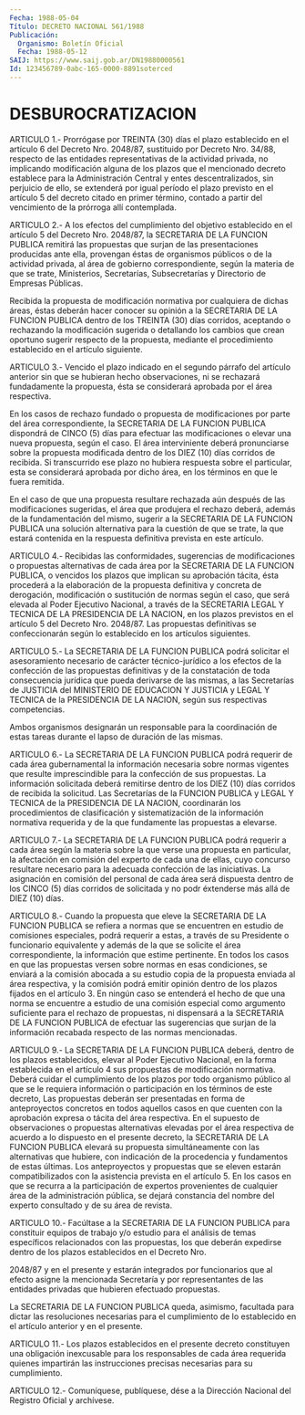 ```yaml
---
Fecha: 1988-05-04
Título: DECRETO NACIONAL 561/1988
Publicación:
  Organismo: Boletín Oficial
  Fecha: 1988-05-12
SAIJ: https://www.saij.gob.ar/DN19880000561
Id: 123456789-0abc-165-0000-8891soterced
---
```

# DESBUROCRATIZACION

<a id="1"></a>
ARTICULO  1.-  Prorrógase  por  TREINTA  (30)  días  el  plazo establecido  en  el artículo 6 del Decreto Nro. 2048/87, sustituido por Decreto Nro. 34/88,  respecto  de las entidades representativas de la actividad privada, no implicando  modificación  alguna de los plazos  que  el mencionado decreto establece para la Administración Central  y  entes  descentralizados,  sin  perjuicio  de  ello,  se extenderá por  igual período el plazo previsto en el artículo 5 del decreto citado en  primer término, contado a partir del vencimiento de la prórroga allí contemplada.

<a id="2"></a>
ARTICULO  2.-  A  los  efectos  del  cumplimiento del objetivo establecido  en  el  artículo  5  del  Decreto  Nro.   2048/87,  la SECRETARIA  DE  LA  FUNCION  PUBLICA  remitirá  las propuestas  que surjan de las presentaciones producidas ante ella,  provengan éstas de  organismos  públicos  o  de  la actividad privada, al  área  de gobierno  correspondiente,  según  la  materia  de  que  se  trate, Ministerios, Secretarías, Subsecretarías  y  Directorio de Empresas Públicas.

Recibida la propuesta de modificación normativa  por  cualquiera de dichas  áreas,  éstas  deberán  hacer  conocer  su  opinión  a   la SECRETARIA  DE  LA  FUNCION PUBLICA dentro de los TREINTA (30) días corridos,  aceptando  o   rechazando  la  modificación  sugerida  o detallando los cambios que  crean  oportuno  sugerir respecto de la propuesta,  mediante el procedimiento establecido  en  el  artículo siguiente.

<a id="3"></a>
ARTICULO  3.-  Vencido el plazo indicado en el segundo párrafo del artículo anterior  sin  que se hubieran hecho observaciones, ni se  rechazará  fundadamente  la   propuesta,  ésta  se  considerará aprobada por el área respectiva.

En los casos de rechazo fundado o  propuesta  de modificaciones por parte  del  área  correspondiente,  la  SECRETARIA  DE  LA  FUNCION PUBLICA dispondrá de CINCO (5) días para efectuar las modificaciones  o  elevar  una nueva propuesta, según el  caso.  El área  interviniente  deberá  pronunciarse    sobre    la  propuesta modificada  dentro  de los DIEZ (10) días corridos de recibida.  Si transcurrido ese plazo  no  hubiera  respuesta sobre el particular, esta se considerará aprobada por dicho  área,  en  los  términos en que le fuera remitida.

En el caso de que una propuesta resultare rechazada aún después  de las  modificaciones  sugeridas,  el  área  que produjera el rechazo deberá,  además  de  la  fundamentación  del mismo,  sugerir  a  la SECRETARIA DE LA FUNCION PUBLICA una solución  alternativa  para la cuestión  de  que se trate, la que estará contenida en la respuesta definitiva prevista en este artículo.

<a id="4"></a>
ARTICULO  4.-  Recibidas  las  conformidades,  sugerencias  de modificaciones  o  propuestas  alternativas  de  cada  área  por la SECRETARIA  DE  LA  FUNCION  PUBLICA,  o  vencidos  los  plazos que implican  su aprobación tácita, ésta procederá a la elaboración  de la propuesta  definitiva  y  concreta de derogación, modificación o sustitución de normas según el  caso,  que  será  elevada  al Poder Ejecutivo  Nacional,  a través de la SECRETARIA LEGAL Y TECNICA  DE LA  PRESIDENCIA  DE  LA NACION,  en  los  plazos  previstos  en  el artículo 5 del Decreto  Nro. 2048/87. Las propuestas definitivas se confeccionarán según lo establecido  en  los  artículos siguientes.

<a id="5"></a>
ARTICULO  5.-  La  SECRETARIA  DE  LA  FUNCION  PUBLICA  podrá solicitar  el  asesoramiento necesario de carácter técnico-jurídico a los efectos de  la  confección de las propuestas definitivas y de la constatación de toda  consecuencia  jurídica que pueda derivarse de  las  mismas, a las Secretarías de JUSTICIA  del  MINISTERIO  DE EDUCACION  Y  JUSTICIA  y  LEGAL  Y TECNICA de la PRESIDENCIA DE LA NACION, según sus respectivas competencias.

Ambos organismos designarán un responsable  para la coordinación de estas  tareas  durante  el  lapso  de  duración  de    las  mismas.

<a id="6"></a>
ARTICULO 6.- La SECRETARIA DE LA FUNCION PUBLICA podrá requerir de cada  área  gubernamental  la información necesaria sobre normas vigentes  que resulte imprescindible  para  la  confección  de  sus propuestas.  La  información  solicitada deberá remitirse dentro de los  DIEZ  (10)  días  corridos  de   recibida  la  solicitud.  Las Secretarías  de  la  FUNCION  PUBLICA  y  LEGAL  Y  TECNICA  de  la PRESIDENCIA  DE  LA  NACION,  coordinarán  los  procedimientos   de clasificación    y  sistematización  de  la  información  normativa requerida  y  de la  que  fundamente  las  propuestas  a  elevarse.

<a id="7"></a>
ARTICULO 7.- La SECRETARIA DE LA FUNCION PUBLICA podrá requerir a cada  área  según  la materia sobre la que verse una propuesta en particular, la afectación  en  comisión  del experto de cada una de ellas,  cuyo  concurso  resultare  necesario  para    la   adecuada confección  de  las  iniciativas.  La  asignación  en  comisión del personal de cada área será dispuesta dentro de los CINCO  (5)  días corridos  de  solicitada y no podr éxtenderse más allá de DIEZ (10) días.

<a id="8"></a>
ARTICULO 8.- Cuando la propuesta que eleve la SECRETARIA DE LA FUNCION  PUBLICA  se  refiera a normas que se encuentren en estudio de comisiones especiales,  podrá  requerir  a estas, a través de su Presidente  o  funcionario  equivalente  y  además  de  la  que  se solicite  el  área  correspondiente,  la  información   que  estime pertinente.  En todos los casos en que las propuestas versen  sobre normas en esas  condiciones,  se enviará a la comisión abocada a su estudio copia de la propuesta enviada  al  área  respectiva,  y  la comisión  podrá  emitir  opinión dentro de los plazos fijados en el artículo 3. En ningún caso  se  entenderá el hecho de que una norma se  encuentre  a estudio de una comisión  especial  como  argumento suficiente para  el  rechazo  de  propuestas,  ni  dispensará  a la SECRETARIA  DE  LA  FUNCION PUBLICA de efectuar las sugerencias que surjan  de  la  información    recabada   respecto  de  las  normas mencionadas.

<a id="9"></a>
ARTICULO 9.- La SECRETARIA DE LA FUNCION PUBLICA deberá, dentro de los  plazos establecidos, elevar al Poder Ejecutivo Nacional, en la forma establecida en el artículo 4 sus propuestas de modificación  normativa.  Deberá  cuidar  el  cumplimiento  de  los plazos por todo organismo público al que se le requiera información  o  participación  en los términos de este decreto, Las propuestas  deberán  ser  presentadas  en  forma  de  anteproyectos concretos en todos aquellos  casos en que cuenten con la aprobación expresa o tácita del área respectiva. En el supuesto de observaciones  o  propuestas  alternativas  elevadas  por  el  área respectiva de acuerdo a lo dispuesto  en  el  presente  decreto, la SECRETARIA DE LA FUNCION PUBLICA elevará su propuesta simultáneamente  con  las  alternativas que hubiere, con indicación de la procedencia y fundamentos de estas últimas. Los anteproyectos y propuestas que  se  eleven estarán compatibilizados con la asistencia prevista en el artículo  5.  En  los casos en que se  recurra  a  la  participación  de  expertos  provenientes    de cualquier  área  de la administración pública, se dejará constancia del  nombre  del experto  consultado  y  de  su  área  de  revista.

<a id="10"></a>
ARTICULO  10.- Facúltase a la SECRETARIA DE LA FUNCION PUBLICA para constituir  equipos de trabajo y/o estudio para el análisis de temas específicos  relacionados con las propuestas, los que deberán expedirse dentro de  los  plazos  establecidos  en  el Decreto Nro.

2048/87 y en el presente y estarán integrados por funcionarios  que al  efecto  asigne la mencionada Secretaría y por representantes de las entidades  privadas  que  hubieren  efectuado  propuestas.

La  SECRETARIA  DE  LA  FUNCION PUBLICA queda, asimismo,  facultada para dictar las resoluciones  necesarias para el cumplimiento de lo establecido en el artículo anterior y en el presente.

<a id="11"></a>
ARTICULO  11.-  Los plazos establecidos en el presente decreto constituyen una obligación  inexcusable  para  los  responsables de cada  área requerida quienes impartirán las instrucciones  precisas necesarias para su cumplimiento.

<a id="12"></a>
ARTICULO  12.-  Comuníquese,  publíquese,  dése a la Dirección Nacional del Registro Oficial y archívese.